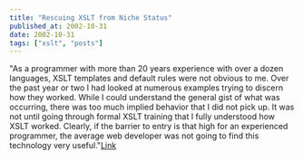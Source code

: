 ```yaml
---
title: "Rescuing XSLT from Niche Status"
published_at: 2002-10-31
date: 2002-10-31
tags: ["xslt", "posts"]
---
```

"As a programmer with more than 20 years experience with over a dozen languages, XSLT templates and default rules were not obvious to me. Over the past year or two I had looked at numerous examples trying to discern how they worked. While I could understand the general gist of what was occurring, there was too much implied behavior that I did not pick up. It was not until going through formal XSLT training that I fully understood how XSLT worked. Clearly, if the barrier to entry is that high for an experienced programmer, the average web developer was not going to find this technology very useful."[Link](http://www.xfront.com/rescuing-xslt.html)